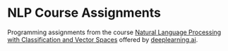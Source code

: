 # NLP Course Assignments

Programming assignments from the course [Natural Language Processing with Classification and Vector Spaces](https://www.coursera.org/learn/classification-vector-spaces-in-nlp) offered by [deeplearning.ai](https://deeplearning.ai).
